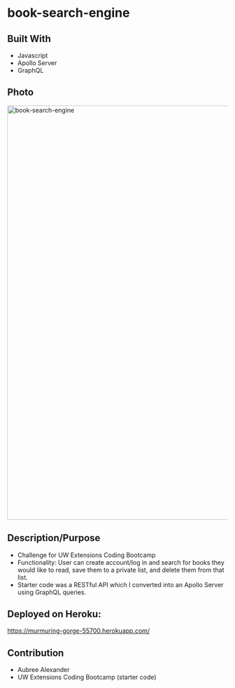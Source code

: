 # book-search-engine

## Built With
* Javascript
* Apollo Server
* GraphQL

## Photo 
<img width="947" alt="book-search-engine" src="https://user-images.githubusercontent.com/99295420/180585894-1235cb69-f11e-4851-aa1d-935b1e687f7a.png">

## Description/Purpose
* Challenge for UW Extensions Coding Bootcamp
* Functionality: User can create account/log in and search for books they would like to read, save them to a private list, and delete them from that list.
* Starter code was a RESTful API which I converted into an Apollo Server using GraphQL queries.

## Deployed on Heroku:
https://murmuring-gorge-55700.herokuapp.com/

## Contribution
* Aubree Alexander
* UW Extensions Coding Bootcamp (starter code)
